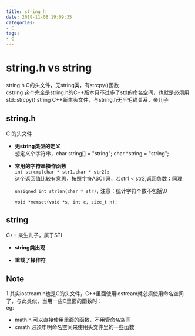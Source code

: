```yaml
---
title: string_h
date: 2019-11-08 19:09:35
categories:
- C
tags:
- C
---
```


# string.h vs string


string.h C的头文件，无string类，有strcpy()函数  
cstring 这个完全是string.h的C++版本只不过多了std的命名空间，也就是必须用 std::strcpy()
string C++新生头文件，与string.h无半毛钱关系，亲儿子  

## string.h  
C 的头文件  
- **无string类型的定义**  
  想定义个字符串，char string[] = "string";  char *string = "string";
  
- **常用的字符串操作函数**  
  `int strcmp(char * str1,char * str2);`  
  这个返回值比较有意思，按照字符ASCII码，若str1 < str2,返回负数；同理  
  
  
  `unsigned int strlen(char * str);` 注意：统计字符个数不包括\0  
  
  
  `void *memset(void *s, int c, size_t n);`   
  
  
  
## string 
C++ 亲生儿子，属于STL  
- **string类出现**


- **重载了操作符**



## Note  
1.其实iostream.h也是C的头文件，C++里面使用iostream就必须使用命名空间了，与此类似，当用一些C里面的函数时：  
  eg:   
  - math.h 可以直接使用里面的函数，不用管命名空间  
  - cmath  必须申明命名空间来使用头文件里的一些函数  



  
